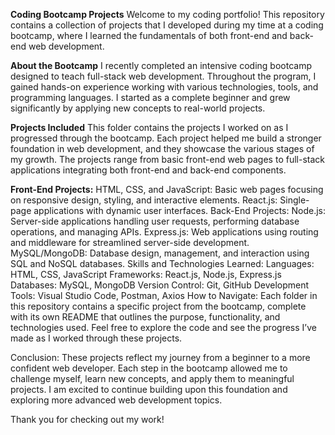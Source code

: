 **Coding Bootcamp Projects**
Welcome to my coding portfolio! This repository contains a collection of projects that I developed during my time at a coding bootcamp, where I learned the fundamentals of both front-end and back-end web development.

**About the Bootcamp**
I recently completed an intensive coding bootcamp designed to teach full-stack web development. Throughout the program, I gained hands-on experience working with various technologies, tools, and programming languages. I started as a complete beginner and grew significantly by applying new concepts to real-world projects.

**Projects Included**
This folder contains the projects I worked on as I progressed through the bootcamp. Each project helped me build a stronger foundation in web development, and they showcase the various stages of my growth. The projects range from basic front-end web pages to full-stack applications integrating both front-end and back-end components.

**Front-End Projects:**
HTML, CSS, and JavaScript: Basic web pages focusing on responsive design, styling, and interactive elements.
React.js: Single-page applications with dynamic user interfaces.
Back-End Projects:
Node.js: Server-side applications handling user requests, performing database operations, and managing APIs.
Express.js: Web applications using routing and middleware for streamlined server-side development.
MySQL/MongoDB: Database design, management, and interaction using SQL and NoSQL databases.
Skills and Technologies Learned:
Languages: HTML, CSS, JavaScript
Frameworks: React.js, Node.js, Express.js
Databases: MySQL, MongoDB
Version Control: Git, GitHub
Development Tools: Visual Studio Code, Postman, Axios
How to Navigate:
Each folder in this repository contains a specific project from the bootcamp, complete with its own README that outlines the purpose, functionality, and technologies used. Feel free to explore the code and see the progress I’ve made as I worked through these projects.

Conclusion:
These projects reflect my journey from a beginner to a more confident web developer. Each step in the bootcamp allowed me to challenge myself, learn new concepts, and apply them to meaningful projects. I am excited to continue building upon this foundation and exploring more advanced web development topics.

Thank you for checking out my work!
